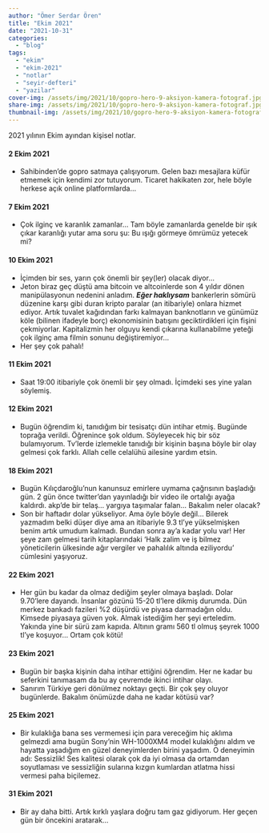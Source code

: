 ```yaml
---
author: "Ömer Serdar Ören"
title: "Ekim 2021"
date: "2021-10-31"
categories: 
  - "blog"
tags: 
  - "ekim"
  - "ekim-2021"
  - "notlar"
  - "seyir-defteri"
  - "yazilar"
cover-img: /assets/img/2021/10/gopro-hero-9-aksiyon-kamera-fotograf.jpg
share-img: /assets/img/2021/10/gopro-hero-9-aksiyon-kamera-fotograf.jpg
thumbnail-img: /assets/img/2021/10/gopro-hero-9-aksiyon-kamera-fotograf.jpg
---
```


2021 yılının Ekim ayından kişisel notlar.

#### 2 Ekim 2021

- Sahibinden’de gopro satmaya çalışıyorum. Gelen bazı mesajlara küfür etmemek için kendimi zor tutuyorum. Ticaret hakikaten zor, hele böyle herkese açık online platformlarda…

#### 7 Ekim 2021

- Çok ilginç ve karanlık zamanlar… Tam böyle zamanlarda genelde bir ışık çıkar karanlığı yutar ama soru şu: Bu ışığı görmeye ömrümüz yetecek mi?

#### 10 Ekim 2021

- İçimden bir ses, yarın çok önemli bir şey(ler) olacak diyor…
- Jeton biraz geç düştü ama bitcoin ve altcoinlerde son 4 yıldır dönen manipülasyonun nedenini anladım. **_Eğer haklıysam_** bankerlerin sömürü düzenine karşı gibi duran kripto paralar (an itibariyle) onlara hizmet ediyor. Artık tuvalet kağıdından farkı kalmayan banknotların ve günümüz köle (bilinen ifadeyle borç) ekonomisinin batışını geciktirdikleri için fişini çekmiyorlar. Kapitalizmin her olguyu kendi çıkarına kullanabilme yeteği çok ilginç ama filmin sonunu değiştiremiyor…
- Her şey çok pahalı!

#### 11 Ekim 2021

- Saat 19:00 itibariyle çok önemli bir şey olmadı. İçimdeki ses yine yalan söylemiş.

#### 12 Ekim 2021

- Bugün öğrendim ki, tanıdığım bir tesisatçı dün intihar etmiş. Bugünde toprağa verildi. Öğrenince şok oldum. Söyleyecek hiç bir söz bulamıyorum. Tv’lerde izlemekle tanıdığı bir kişinin başına böyle bir olay gelmesi çok farklı. Allah celle celalühü ailesine yardım etsin.

#### 18 Ekim 2021

- Bugün Kılıçdaroğlu’nun kanunsuz emirlere uymama çağrısının başladığı gün. 2 gün önce twitter’dan yayınladığı bir video ile ortalığı ayağa kaldırdı. akp’de bir telaş… yargıya taşımalar falan… Bakalım neler olacak?
- Son bir haftadır dolar yükseliyor. Ama öyle böyle değil… Bilerek yazmadım belki düşer diye ama an itibariyle 9.3 tl’ye yükselmişken benim artık umudum kalmadı. Bundan sonra ay’a kadar yolu var! Her şeye zam gelmesi tarih kitaplarındaki ‘Halk zalim ve iş bilmez yöneticilerin ülkesinde ağır vergiler ve pahalılık altında eziliyordu’ cümlesini yaşıyoruz.

#### 22 Ekim 2021

- Her gün bu kadar da olmaz dediğim şeyler olmaya başladı. Dolar 9.70’lere dayandı. İnsanlar gözünü 15-20 tl’lere dikmiş durumda. Dün merkez bankadı fazileri %2 düşürdü ve piyasa darmadağın oldu. Kimsede piyasaya güven yok. Almak istediğim her şeyi erteledim. Yakında yine bir sürü zam kapıda. Altının gramı 560 tl olmuş şeyrek 1000 tl’ye koşuyor… Ortam çok kötü!

#### 23 Ekim 2021

- Bugün bir başka kişinin daha intihar ettiğini öğrendim. Her ne kadar bu seferkini tanımasam da bu ay çevremde ikinci intihar olayı.
- Sanırım Türkiye geri dönülmez noktayı geçti. Bir çok şey oluyor bugünlerde. Bakalım önümüzde daha ne kadar kötüsü var?

#### 25 Ekim 2021

- Bir kulaklığa bana ses vermemesi için para vereceğim hiç aklıma gelmezdi ama bugün Sony’nin WH-1000XM4 model kulaklığını aldım ve hayatta yaşadığım en güzel deneyimlerden birini yaşadım. O deneyimin adı: Sessizlik! Ses kalitesi olarak çok da iyi olmasa da ortamdan soyutlaması ve sessizliğin sularına kızgın kumlardan atlatma hissi vermesi paha biçilemez.

#### 31 Ekim 2021

- Bir ay daha bitti. Artık kırklı yaşlara doğru tam gaz gidiyorum. Her geçen gün bir öncekini aratarak…
